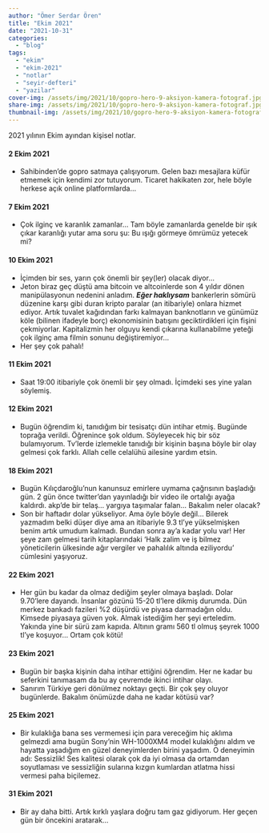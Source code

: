 ```yaml
---
author: "Ömer Serdar Ören"
title: "Ekim 2021"
date: "2021-10-31"
categories: 
  - "blog"
tags: 
  - "ekim"
  - "ekim-2021"
  - "notlar"
  - "seyir-defteri"
  - "yazilar"
cover-img: /assets/img/2021/10/gopro-hero-9-aksiyon-kamera-fotograf.jpg
share-img: /assets/img/2021/10/gopro-hero-9-aksiyon-kamera-fotograf.jpg
thumbnail-img: /assets/img/2021/10/gopro-hero-9-aksiyon-kamera-fotograf.jpg
---
```


2021 yılının Ekim ayından kişisel notlar.

#### 2 Ekim 2021

- Sahibinden’de gopro satmaya çalışıyorum. Gelen bazı mesajlara küfür etmemek için kendimi zor tutuyorum. Ticaret hakikaten zor, hele böyle herkese açık online platformlarda…

#### 7 Ekim 2021

- Çok ilginç ve karanlık zamanlar… Tam böyle zamanlarda genelde bir ışık çıkar karanlığı yutar ama soru şu: Bu ışığı görmeye ömrümüz yetecek mi?

#### 10 Ekim 2021

- İçimden bir ses, yarın çok önemli bir şey(ler) olacak diyor…
- Jeton biraz geç düştü ama bitcoin ve altcoinlerde son 4 yıldır dönen manipülasyonun nedenini anladım. **_Eğer haklıysam_** bankerlerin sömürü düzenine karşı gibi duran kripto paralar (an itibariyle) onlara hizmet ediyor. Artık tuvalet kağıdından farkı kalmayan banknotların ve günümüz köle (bilinen ifadeyle borç) ekonomisinin batışını geciktirdikleri için fişini çekmiyorlar. Kapitalizmin her olguyu kendi çıkarına kullanabilme yeteği çok ilginç ama filmin sonunu değiştiremiyor…
- Her şey çok pahalı!

#### 11 Ekim 2021

- Saat 19:00 itibariyle çok önemli bir şey olmadı. İçimdeki ses yine yalan söylemiş.

#### 12 Ekim 2021

- Bugün öğrendim ki, tanıdığım bir tesisatçı dün intihar etmiş. Bugünde toprağa verildi. Öğrenince şok oldum. Söyleyecek hiç bir söz bulamıyorum. Tv’lerde izlemekle tanıdığı bir kişinin başına böyle bir olay gelmesi çok farklı. Allah celle celalühü ailesine yardım etsin.

#### 18 Ekim 2021

- Bugün Kılıçdaroğlu’nun kanunsuz emirlere uymama çağrısının başladığı gün. 2 gün önce twitter’dan yayınladığı bir video ile ortalığı ayağa kaldırdı. akp’de bir telaş… yargıya taşımalar falan… Bakalım neler olacak?
- Son bir haftadır dolar yükseliyor. Ama öyle böyle değil… Bilerek yazmadım belki düşer diye ama an itibariyle 9.3 tl’ye yükselmişken benim artık umudum kalmadı. Bundan sonra ay’a kadar yolu var! Her şeye zam gelmesi tarih kitaplarındaki ‘Halk zalim ve iş bilmez yöneticilerin ülkesinde ağır vergiler ve pahalılık altında eziliyordu’ cümlesini yaşıyoruz.

#### 22 Ekim 2021

- Her gün bu kadar da olmaz dediğim şeyler olmaya başladı. Dolar 9.70’lere dayandı. İnsanlar gözünü 15-20 tl’lere dikmiş durumda. Dün merkez bankadı fazileri %2 düşürdü ve piyasa darmadağın oldu. Kimsede piyasaya güven yok. Almak istediğim her şeyi erteledim. Yakında yine bir sürü zam kapıda. Altının gramı 560 tl olmuş şeyrek 1000 tl’ye koşuyor… Ortam çok kötü!

#### 23 Ekim 2021

- Bugün bir başka kişinin daha intihar ettiğini öğrendim. Her ne kadar bu seferkini tanımasam da bu ay çevremde ikinci intihar olayı.
- Sanırım Türkiye geri dönülmez noktayı geçti. Bir çok şey oluyor bugünlerde. Bakalım önümüzde daha ne kadar kötüsü var?

#### 25 Ekim 2021

- Bir kulaklığa bana ses vermemesi için para vereceğim hiç aklıma gelmezdi ama bugün Sony’nin WH-1000XM4 model kulaklığını aldım ve hayatta yaşadığım en güzel deneyimlerden birini yaşadım. O deneyimin adı: Sessizlik! Ses kalitesi olarak çok da iyi olmasa da ortamdan soyutlaması ve sessizliğin sularına kızgın kumlardan atlatma hissi vermesi paha biçilemez.

#### 31 Ekim 2021

- Bir ay daha bitti. Artık kırklı yaşlara doğru tam gaz gidiyorum. Her geçen gün bir öncekini aratarak…
